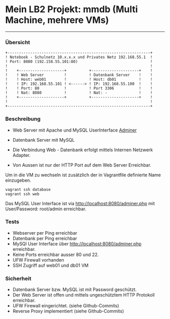# Mein LB2 Projekt: mmdb (Multi Machine, mehrere VMs)
----------------------

### Übersicht 

    +---------------------------------------------------------------+
    ! Notebook - Schulnetz 10.x.x.x und Privates Netz 192.168.55.1  !                 
    ! Port: 8080 (192.158.55.101:80)                                !	
    !                                                               !	
    !    +--------------------+          +---------------------+    !
    !    ! Web Server         !          ! Datenbank Server    !    !       
    !    ! Host: web01        !          ! Host: db01          !    !
    !    ! IP: 192.168.55.101 ! <------> ! IP: 192.168.55.100  !    !
    !    ! Port: 80           !          ! Port 3306           !    !
    !    ! Nat: 8080          !          ! Nat: -              !    !
    !    +--------------------+          +---------------------+    !
    !                                                               !	
    +---------------------------------------------------------------+
	
### Beschreibung

* Web Server mit Apache und MySQL UserInterface [Adminer](https://www.adminer.org/)
* Datenbank Server mit MySQL

* Die Verbindung Web - Datenbank erfolgt mittels Internen Netzwerk Adapter.
* Von Aussen ist nur der HTTP Port auf dem Web Server Erreichbar.

Um in die VM zu wechseln ist zusätzlich der in Vagrantfile definierte Name einzugeben.

	vagrant ssh database
	vagrant ssh web

Das MySQL User Interface ist via [http://localhost:8080/adminer.php](http://localhost:8080/adminer.php) mit User/Password: root/admin erreichbar.

### Tests

* Webserver per Ping erreichbar
* Datenbank per Ping erreichbar
* MySQl User Interface über [http://localhost:8080/adminer.php](http://localhost:8080/adminer.php) erreichbar.
* Keine Ports erreichbar ausser 80 und 22.
* UFW Firewall vorhanden
* SSH Zugriff auf web01 und db01 VM

### Sicherheit

* Datenbank Server bzw. MySQL ist mit Password geschützt.
* Der Web Server ist offen und mittels ungeschütztem HTTP Protokoll erreichbar.
* UFW Firewall eingerichtet. (siehe Github-Commits)
* Reverse Proxy implementiert (siehe Github-Commits)